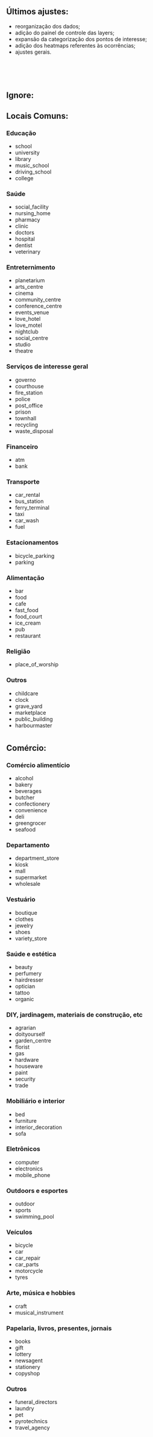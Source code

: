 ## Últimos ajustes:
- reorganização dos dados;
- adição do painel de controle das layers;
- expansão da categorização dos pontos de interesse;
- adição dos heatmaps referentes às ocorrências;
- ajustes gerais.

<br>
<br>
<br>

## Ignore:
## Locais Comuns:
### Educação
- school
- university
- library
- music_school
- driving_school
- college

### Saúde
- social_facility
- nursing_home
- pharmacy
- clinic
- doctors
- hospital
- dentist
- veterinary

### Entreternimento
- planetarium
- arts_centre
- cinema
- community_centre
- conference_centre
- events_venue
- love_hotel
- love_motel
- nightclub
- social_centre
- studio
- theatre

### Serviços de interesse geral
- governo
- courthouse
- fire_station
- police
- post_office
- prison
- townhall
- recycling
- waste_disposal

### Financeiro
- atm
- bank

### Transporte
- car_rental
- bus_station
- ferry_terminal
- taxi
- car_wash
- fuel

### Estacionamentos
- bicycle_parking
- parking

### Alimentação
- bar
- food
- cafe
- fast_food
- food_court
- ice_cream
- pub
- restaurant

### Religião
- place_of_worship

### Outros
- childcare
- clock
- grave_yard
- marketplace
- public_building
- harbourmaster

# 
## Comércio:
### Comércio alimentício
- alcohol
- bakery
- beverages
- butcher
- confectionery
- convenience
- deli
- greengrocer
- seafood

### Departamento
- department_store
- kiosk
- mall
- supermarket
- wholesale

### Vestuário
- boutique
- clothes
- jewelry
- shoes
- variety_store

### Saúde e estética
- beauty
- perfumery
- hairdresser
- optician
- tattoo
- organic

### DIY, jardinagem, materiais de construção, etc
- agrarian
- doityourself
- garden_centre
- florist
- gas
- hardware
- houseware
- paint
- security
- trade

### Mobiliário e interior
- bed
- furniture
- interior_decoration
- sofa

### Eletrônicos
- computer
- electronics
- mobile_phone

### Outdoors e esportes
- outdoor
- sports
- swimming_pool

### Veículos
- bicycle
- car
- car_repair
- car_parts
- motorcycle
- tyres

### Arte, música e hobbies
- craft
- musical_instrument

### Papelaria, livros, presentes, jornais
- books
- gift
- lottery
- newsagent
- stationery
- copyshop

### Outros
- funeral_directors
- laundry
- pet
- pyrotechnics
- travel_agency
